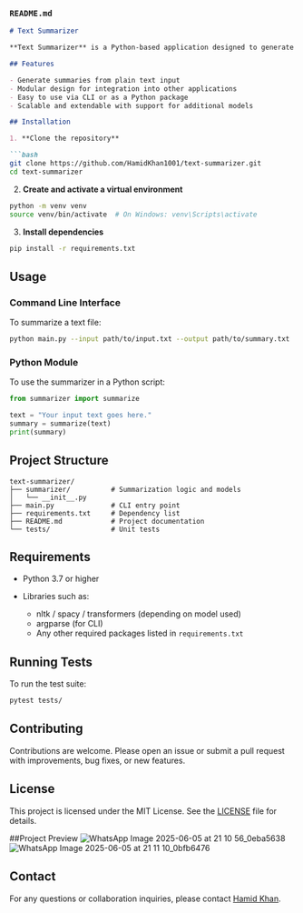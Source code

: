 
### `README.md`

````markdown
# Text Summarizer

**Text Summarizer** is a Python-based application designed to generate concise summaries from longer pieces of text. It leverages Natural Language Processing (NLP) techniques and supports integration as a module or command-line interface.

## Features

- Generate summaries from plain text input
- Modular design for integration into other applications
- Easy to use via CLI or as a Python package
- Scalable and extendable with support for additional models

## Installation

1. **Clone the repository**

```bash
git clone https://github.com/HamidKhan1001/text-summarizer.git
cd text-summarizer
````

2. **Create and activate a virtual environment**

```bash
python -m venv venv
source venv/bin/activate  # On Windows: venv\Scripts\activate
```

3. **Install dependencies**

```bash
pip install -r requirements.txt
```

## Usage

### Command Line Interface

To summarize a text file:

```bash
python main.py --input path/to/input.txt --output path/to/summary.txt
```

### Python Module

To use the summarizer in a Python script:

```python
from summarizer import summarize

text = "Your input text goes here."
summary = summarize(text)
print(summary)
```

## Project Structure

```
text-summarizer/
├── summarizer/          # Summarization logic and models
│   └── __init__.py
├── main.py              # CLI entry point
├── requirements.txt     # Dependency list
├── README.md            # Project documentation
└── tests/               # Unit tests
```

## Requirements

* Python 3.7 or higher
* Libraries such as:

  * nltk / spacy / transformers (depending on model used)
  * argparse (for CLI)
  * Any other required packages listed in `requirements.txt`

## Running Tests

To run the test suite:

```bash
pytest tests/
```

## Contributing

Contributions are welcome. Please open an issue or submit a pull request with improvements, bug fixes, or new features.

## License

This project is licensed under the MIT License. See the [LICENSE](LICENSE) file for details.


##Project Preview
![WhatsApp Image 2025-06-05 at 21 10 56_0eba5638](https://github.com/user-attachments/assets/6124ec33-4ffb-4ad6-928c-01c065389cb3)
![WhatsApp Image 2025-06-05 at 21 11 10_0bfb6476](https://github.com/user-attachments/assets/fccbd085-ef4e-4c31-b2ca-0885476e080a)




## Contact

For any questions or collaboration inquiries, please contact [Hamid Khan](https://github.com/HamidKhan1001).

```


